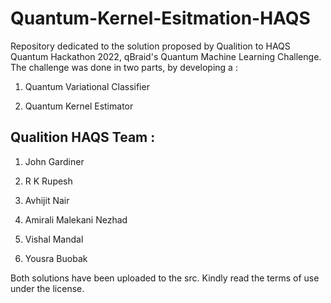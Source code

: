 # Quantum-Kernel-Esitmation-HAQS
Repository dedicated to the solution proposed by Qualition to HAQS Quantum Hackathon 2022, qBraid's Quantum Machine Learning Challenge. The challenge was done in two parts, by developing a :

1) Quantum Variational Classifier

2) Quantum Kernel Estimator

## Qualition HAQS Team :

1) John Gardiner

2) R K Rupesh

3) Avhijit Nair

4) Amirali Malekani Nezhad

5) Vishal Mandal

6) Yousra Buobak

Both solutions have been uploaded to the src. Kindly read the terms of use under the license.

